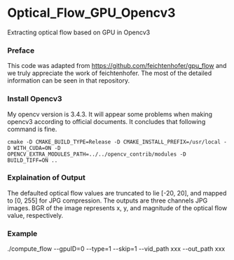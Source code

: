 # Optical_Flow_GPU_Opencv3
Extracting optical flow based on GPU in Opencv3

### Preface
This code was adapted from https://github.com/feichtenhofer/gpu_flow and we truly appreciate the work of feichtenhofer. 
The most of the detailed information can be seen in that repository. 

### Install Opencv3
My opencv version is 3.4.3. It will appear some problems when making opencv3 according to official documents. It concludes that 
following command is fine.

`cmake -D CMAKE_BUILD_TYPE=Release -D CMAKE_INSTALL_PREFIX=/usr/local -D WITH_CUDA=ON -D OPENCV_EXTRA_MODULES_PATH=../../opencv_contrib/modules -D BUILD_TIFF=ON ..`

### Explaination of Output
The defaulted optical flow values are truncated to lie [-20, 20], and mapped to [0, 255] for JPG compression. The outputs are three channels JPG images. BGR of the image represents x, y, and magnitude of the optical flow value, 
respectively.

### Example
./compute_flow --gpuID=0 --type=1 --skip=1 --vid_path xxx --out_path xxx
